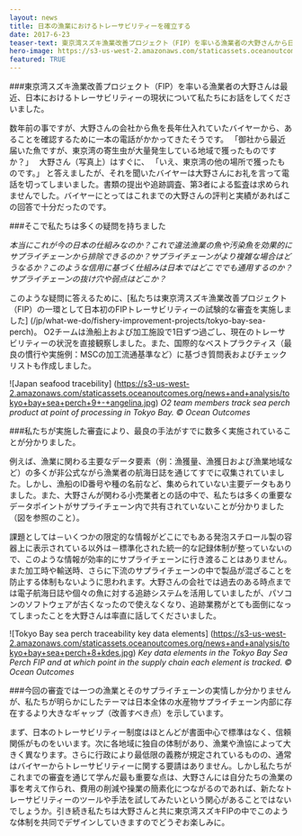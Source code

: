 ```yaml
---
layout: news
title: 日本の漁業におけるトレーサビリティーを確立する
date: 2017-6-23
teaser-text: 東京湾スズキ漁業改善プロジェクト（FIP）を率いる漁業者の大野さんから日本におけるトレーサビリティーの現状を伺いましたが、本当に考えさせられました。
hero-image: https://s3-us-west-2.amazonaws.com/staticassets.oceanoutcomes.org/news+and+analysis/hero+images/japan-traceability-pilot-hero.jpg
featured: TRUE
---
```

###東京湾スズキ漁業改善プロジェクト（FIP）を率いる漁業者の大野さんは最近、日本におけるトレーサビリティーの現状について私たちにお話をしてくださいました。

数年前の事ですが、大野さんの会社から魚を長年仕入れていたバイヤーから、あることを確認するために一本の電話がかかってきたそうです。
「御社から最近届いた魚ですが、東京湾の寄生虫が大量発生している地域で獲ったものですか？」　
大野さん（写真上）はすぐに、
「いえ、東京湾の他の場所で獲ったものです。」
と答えましたが、それを聞いたバイヤーは大野さんにお礼を言って電話を切ってしまいました。書類の提出や追跡調査、第3者による監査は求められませんでした。バイヤーにとってはこれまでの大野さんの評判と実績があればこの回答で十分だったのです。

###そこで私たちは多くの疑問を持ちました

*本当にこれが今の日本の仕組みなのか？これで違法漁業の魚や汚染魚を効果的にサプライチェーンから排除できるのか？サプライチェーンがより複雑な場合はどうなるか？このような信用に基づく仕組みは日本ではどこででも通用するのか？サプライチェーンの抜け穴や弱点はどこか？*

このような疑問に答えるために、[私たちは東京湾スズキ漁業改善プロジェクト（FIP）の一環として日本初のFIPトレーサビリティーの試験的な審査を実施しました] (/jp/what-we-do/fishery-improvement-projects/tokyo-bay-sea-perch)。 O2チームは漁船上および加工施設で1日ずつ過ごし、現在のトレーサビリティーの状況を直接観察しました。また、国際的なベストプラクティス（最良の慣行や実施例：MSCの加工流通基準など）に基づき質問表およびチェックリストも作成しました。

![Japan seafood tracebility]
(https://s3-us-west-2.amazonaws.com/staticassets.oceanoutcomes.org/news+and+analysis/tokyo+bay+sea+perch+9+-+angelina.jpg)
*O2 team members track sea perch product at point of processing in Tokyo Bay. © Ocean Outcomes*

###私たちが実施した審査により、最良の手法がすでに数多く実施されていることが分かりました。 

例えば、漁業に関わる主要なデータ要素（例：漁獲量、漁獲日および漁業地域など）の多くが非公式ながら漁業者の航海日誌を通じてすでに収集されていました。しかし、漁船のID番号や種の名前など、集められていない主要データもありました。また、大野さんが関わる小売業者との話の中で、私たちは多くの重要なデータポイントがサプライチェーン内で共有されていないことが分かりました（図を参照のこと）。

課題としては－いくつかの限定的な情報がどこにでもある発泡スチロール製の容器上に表示されている以外は－標準化された統一的な記録体制が整っていないので、このような情報が効率的にサプライチェーンに行き渡ることはありません。また加工時や輸送時、さらに下流のサプライチェーンの中で製品が混ざることを防止する体制もないように思われます。大野さんの会社では過去のある時点までは電子航海日誌や個々の魚に対する追跡システムを活用していましたが、パソコンのソフトウェアが古くなったので使えなくなり、追跡業務がとても面倒になってしまったことを大野さんは率直に話してくださいました。

![Tokyo Bay sea perch traceability key data elements]
(https://s3-us-west-2.amazonaws.com/staticassets.oceanoutcomes.org/news+and+analysis/tokyo+bay+sea+perch+8+kdes.jpg)
*Key data elements in the Tokyo Bay Sea Perch FIP and at which point in the supply chain each element is tracked. © Ocean Outcomes*

###今回の審査では一つの漁業とそのサプライチェーンの実情しか分かりませんが、私たちが明らかにしたテーマは日本全体の水産物サプライチェーン内部に存在するより大きなギャップ（改善すべき点）を示しています。 

まず、日本のトレーサビリティー制度はほとんどが書面中心で標準はなく、信頼関係がものをいいます。次に各地域に独自の体制があり、漁業や漁協によって大きく異なります。さらに行政により最低限の義務が規定されているものの、通常はバイヤーからトレーサビリティーに関する要請はありません。しかし私たちがこれまでの審査を通じて学んだ最も重要な点は、大野さんには自分たちの漁業の事を考えて作られ、費用の削減や操業の簡素化につながるのであれば、新たなトレーサビリティーのツールや手法を試してみたいという関心があることではないでしょうか。引き続き私たちは大野さんと共に東京湾スズキFIPの中でこのような体制を共同でデザインしていきますのでどうぞお楽しみに。
